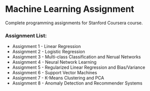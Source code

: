 # Machine Learning Assignment

Complete programming assignments for Stanford Coursera course.

### Assignment List:

* Assignment 1 - Linear Regression
* Assignment 2 - Logistic Regression
* Assignment 3 - Multi-class Classification and Nerual Networks
* Assignment 4 - Neural Network Learning
* Assignment 5 - Regularized Linear Regression and Bias/Variance
* Assignment 6 - Support Vector Machines
* Assignment 7 - K-Means Clustering and PCA
* Assignment 8 - Anomaly Detection and Recommender Systems
